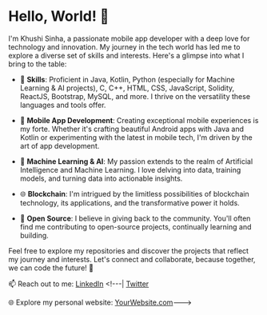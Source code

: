 # Hello, World! 🌟

I'm Khushi Sinha, a passionate mobile app developer with a deep love for technology and innovation. My journey in the tech world has led me to explore a diverse set of skills and interests. Here's a glimpse into what I bring to the table:

- 💼 **Skills**: Proficient in Java, Kotlin, Python (especially for Machine Learning & AI projects), C, C++, HTML, CSS, JavaScript, Solidity, ReactJS, Bootstrap, MySQL, and more. I thrive on the versatility these languages and tools offer.

- 📱 **Mobile App Development**: Creating exceptional mobile experiences is my forte. Whether it's crafting beautiful Android apps with Java and Kotlin or experimenting with the latest in mobile tech, I'm driven by the art of app development.

- 🤖 **Machine Learning & AI**: My passion extends to the realm of Artificial Intelligence and Machine Learning. I love delving into data, training models, and turning data into actionable insights.

- 🌐 **Blockchain**: I'm intrigued by the limitless possibilities of blockchain technology, its applications, and the transformative power it holds.

- 🚀 **Open Source**: I believe in giving back to the community. You'll often find me contributing to open-source projects, continually learning and building.

Feel free to explore my repositories and discover the projects that reflect my journey and interests. Let's connect and collaborate, because together, we can code the future! 🚀

📫 Reach out to me: [LinkedIn](https://www.linkedin.com/in/khushi-sinha/) <!---| [Twitter](https://twitter.com/yourhandle)

🌐 Explore my personal website: [YourWebsite.com](https://www.yourwebsite.com)--->


<!---
Khushi-013/Khushi-013 is a ✨ special ✨ repository because its `README.md` (this file) appears on your GitHub profile.
You can click the Preview link to take a look at your changes.
--->
